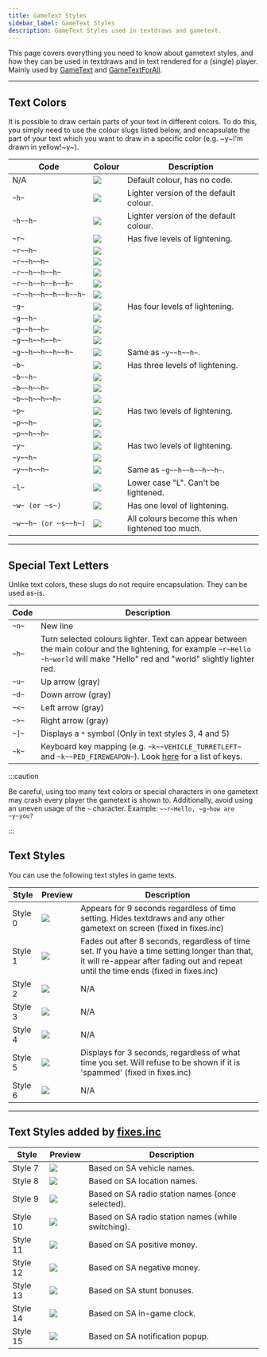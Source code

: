 ```yaml
---
title: GameText Styles
sidebar_label: GameText Styles
description: GameText Styles used in textdraws and gametext.
---
```


This page covers everything you need to know about gametext styles, and how they can be used in textdraws and in text rendered for a (single) player.
Mainly used by [GameText](../functions/GameTextForPlayer) and [GameTextForAll](../functions/GameTextForAll).

---
  
## Text Colors
It is possible to draw certain parts of your text in different colors. To do this, you simply need to use the colour slugs listed below, and encapsulate the part of your text which you want to draw in a specific color (e.g. \~y\~I'm drawn in yellow!\~y\~).

| Code                 | Colour                                 | Description                                      |
| -------------------- | -------------------------------------- | ------------------------------------------------ |
| N/A                  | ![](https://assets.open.mp/assets/images/gameTextStyles/-.png)      | Default colour, has no code.                     |
| `~h~`                | ![](https://assets.open.mp/assets/images/gameTextStyles/h.png)      | Lighter version of the default colour.           |
| `~h~~h~`             | ![](https://assets.open.mp/assets/images/gameTextStyles/hh.png)     | Lighter version of the default colour.           |
| `~r~`                | ![](https://assets.open.mp/assets/images/gameTextStyles/r.png)      | Has five levels of lightening.                   |
| `~r~~h~`             | ![](https://assets.open.mp/assets/images/gameTextStyles/rh.png)     |                                                  |
| `~r~~h~~h~`          | ![](https://assets.open.mp/assets/images/gameTextStyles/rhh.png)    |                                                  |
| `~r~~h~~h~~h~`       | ![](https://assets.open.mp/assets/images/gameTextStyles/rhhh.png)   |                                                  |
| `~r~~h~~h~~h~~h~`    | ![](https://assets.open.mp/assets/images/gameTextStyles/rhhhh.png)  |                                                  |
| `~r~~h~~h~~h~~h~~h~` | ![](https://assets.open.mp/assets/images/gameTextStyles/rhhhhh.png) |                                                  |
| `~g~`                | ![](https://assets.open.mp/assets/images/gameTextStyles/g.png)      | Has four levels of lightening.                   |
| `~g~~h~`             | ![](https://assets.open.mp/assets/images/gameTextStyles/gh.png)     |                                                  |
| `~g~~h~~h~`          | ![](https://assets.open.mp/assets/images/gameTextStyles/ghh.png)    |                                                  |
| `~g~~h~~h~~h~`       | ![](https://assets.open.mp/assets/images/gameTextStyles/ghhh.png)   |                                                  |
| `~g~~h~~h~~h~~h~`    | ![](https://assets.open.mp/assets/images/gameTextStyles/ghhhh.png)  | Same as `~y~~h~~h~`.                             |
| `~b~`                | ![](https://assets.open.mp/assets/images/gameTextStyles/b.png)      | Has three levels of lightening.                  |
| `~b~~h~`             | ![](https://assets.open.mp/assets/images/gameTextStyles/bh.png)     |                                                  |
| `~b~~h~~h~`          | ![](https://assets.open.mp/assets/images/gameTextStyles/bhh.png)    |                                                  |
| `~b~~h~~h~~h~`       | ![](https://assets.open.mp/assets/images/gameTextStyles/bhhh.png)   |                                                  |
| `~p~`                | ![](https://assets.open.mp/assets/images/gameTextStyles/p.png)      | Has two levels of lightening.                    |
| `~p~~h~`             | ![](https://assets.open.mp/assets/images/gameTextStyles/ph.png)     |                                                  |
| `~p~~h~~h~`          | ![](https://assets.open.mp/assets/images/gameTextStyles/phh.png)    |                                                  |
| `~y~`                | ![](https://assets.open.mp/assets/images/gameTextStyles/y.png)      | Has two levels of lightening.                    |
| `~y~~h~`             | ![](https://assets.open.mp/assets/images/gameTextStyles/yh.png)     |                                                  |
| `~y~~h~~h~`          | ![](https://assets.open.mp/assets/images/gameTextStyles/yhh.png)    | Same as `~g~~h~~h~~h~~h~`.                       |
| `~l~`                | ![](https://assets.open.mp/assets/images/gameTextStyles/l.png)      | Lower case "L".  Can't be lightened.             |
| `~w~ (or ~s~)`       | ![](https://assets.open.mp/assets/images/gameTextStyles/w.png)      | Has one level of lightening.                     |
| `~w~~h~ (or ~s~~h~)` | ![](https://assets.open.mp/assets/images/gameTextStyles/wh.png)     | All colours become this when lightened too much. |

---
  
## Special Text Letters
Unlike text colors, these slugs do not require encapsulation. They can be used as-is.

|  Code  | Description                                                                                                                        |
| ------ | ---------------------------------------------------------------------------------------------------------------------------------- |
| `~n~` | New line                                                                                                                            |
| `~h~` | Turn selected colours lighter.  Text can appear between the main colour and the lightening, for example `~r~Hello ~h~world` will make "Hello" red and "world" slightly lighter red. |
| `~u~` | Up arrow (gray)                                                                                                                     |
| `~d~` | Down arrow (gray)                                                                                                                   |
| `~<~` | Left arrow (gray)                                                                                                                   |
| `~>~` | Right arrow (gray)                                                                                                                  |
| `~]~` | Displays a `*` symbol (Only in text styles 3, 4 and 5)                                                                              |
| `~k~` | Keyboard key mapping (e.g. `~k~~VEHICLE_TURRETLEFT~` and `~k~~PED_FIREWEAPON~`). Look [here](../resources/keys) for a list of keys. |

:::caution

Be careful, using too many text colors or special characters in one gametext may crash every player the gametext is shown to. Additionally, avoid using an uneven usage of the `~` character. Example: `~~r~Hello, ~g~how are ~y~you?`

:::

## Text Styles
You can use the following text styles in game texts.

|  Style  | Preview                                | Description                                                                                                              |
| ------- | -------------------------------------- | ------------------------------------------------------------------------------------------------------------------------ |
| Style 0 | ![](https://assets.open.mp/assets/images/gameTextStyles/style0.png) | Appears for 9 seconds regardless of time setting. Hides textdraws and any other gametext on screen (fixed in fixes.inc)  |
| Style 1 | ![](https://assets.open.mp/assets/images/gameTextStyles/style1.png) | Fades out after 8 seconds, regardless of time set. If you have a time setting longer than that, it will re-appear after fading out and repeat until the time ends (fixed in fixes.inc) |
| Style 2 | ![](https://assets.open.mp/assets/images/gameTextStyles/style2.png) | N/A                                                                                                                      |
| Style 3 | ![](https://assets.open.mp/assets/images/gameTextStyles/style3.png) | N/A                                                                                                                      |
| Style 4 | ![](https://assets.open.mp/assets/images/gameTextStyles/style4.png) | N/A                                                                                                                      |
| Style 5 | ![](https://assets.open.mp/assets/images/gameTextStyles/style5.png) | Displays for 3 seconds, regardless of what time you set. Will refuse to be shown if it is 'spammed' (fixed in fixes.inc) |
| Style 6 | ![](https://assets.open.mp/assets/images/gameTextStyles/style6.png) | N/A                                                                                                                      |

---
  
## Text Styles added by [fixes.inc](https://github.com/pawn-lang/sa-mp-fixes)

|  Style   | Preview                                 | Description                                        |
| -------- | --------------------------------------- | -------------------------------------------------- |
| Style 7  | ![](https://assets.open.mp/assets/images/gameTextStyles/style7.png)  | Based on SA vehicle names.                         |
| Style 8  | ![](https://assets.open.mp/assets/images/gameTextStyles/style8.png)  | Based on SA location names.                        |
| Style 9  | ![](https://assets.open.mp/assets/images/gameTextStyles/style9.png)  | Based on SA radio station names (once selected).   |
| Style 10 | ![](https://assets.open.mp/assets/images/gameTextStyles/style10.png) | Based on SA radio station names (while switching). |
| Style 11 | ![](https://assets.open.mp/assets/images/gameTextStyles/style11.png) | Based on SA positive money.                        |
| Style 12 | ![](https://assets.open.mp/assets/images/gameTextStyles/style12.png) | Based on SA negative money.                        |
| Style 13 | ![](https://assets.open.mp/assets/images/gameTextStyles/style13.png) | Based on SA stunt bonuses.                         |
| Style 14 | ![](https://assets.open.mp/assets/images/gameTextStyles/style14.png) | Based on SA in-game clock.                         |
| Style 15 | ![](https://assets.open.mp/assets/images/gameTextStyles/style15.png) | Based on SA notification popup.                    |
